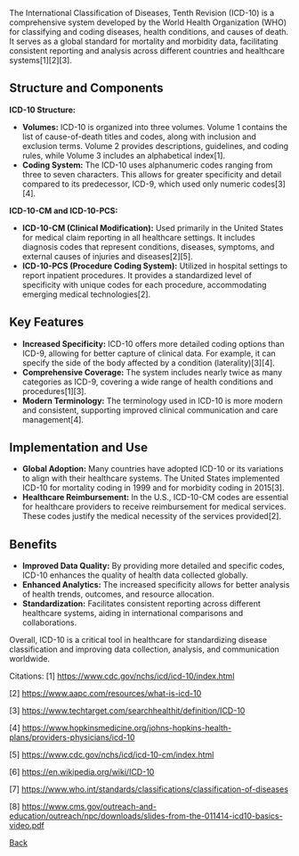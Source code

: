 The International Classification of Diseases, Tenth Revision (ICD-10) is a comprehensive system developed by the World Health Organization (WHO) for classifying and coding diseases, health conditions, and causes of death. It serves as a global standard for mortality and morbidity data, facilitating consistent reporting and analysis across different countries and healthcare systems[1][2][3].

## Structure and Components

**ICD-10 Structure:**
- **Volumes:** ICD-10 is organized into three volumes. Volume 1 contains the list of cause-of-death titles and codes, along with inclusion and exclusion terms. Volume 2 provides descriptions, guidelines, and coding rules, while Volume 3 includes an alphabetical index[1].
- **Coding System:** The ICD-10 uses alphanumeric codes ranging from three to seven characters. This allows for greater specificity and detail compared to its predecessor, ICD-9, which used only numeric codes[3][4].

**ICD-10-CM and ICD-10-PCS:**
- **ICD-10-CM (Clinical Modification):** Used primarily in the United States for medical claim reporting in all healthcare settings. It includes diagnosis codes that represent conditions, diseases, symptoms, and external causes of injuries and diseases[2][5].
- **ICD-10-PCS (Procedure Coding System):** Utilized in hospital settings to report inpatient procedures. It provides a standardized level of specificity with unique codes for each procedure, accommodating emerging medical technologies[2].

## Key Features

- **Increased Specificity:** ICD-10 offers more detailed coding options than ICD-9, allowing for better capture of clinical data. For example, it can specify the side of the body affected by a condition (laterality)[3][4].
- **Comprehensive Coverage:** The system includes nearly twice as many categories as ICD-9, covering a wide range of health conditions and procedures[1][3].
- **Modern Terminology:** The terminology used in ICD-10 is more modern and consistent, supporting improved clinical communication and care management[4].

## Implementation and Use

- **Global Adoption:** Many countries have adopted ICD-10 or its variations to align with their healthcare systems. The United States implemented ICD-10 for mortality coding in 1999 and for morbidity coding in 2015[3].
- **Healthcare Reimbursement:** In the U.S., ICD-10-CM codes are essential for healthcare providers to receive reimbursement for medical services. These codes justify the medical necessity of the services provided[2].

## Benefits

- **Improved Data Quality:** By providing more detailed and specific codes, ICD-10 enhances the quality of health data collected globally.
- **Enhanced Analytics:** The increased specificity allows for better analysis of health trends, outcomes, and resource allocation.
- **Standardization:** Facilitates consistent reporting across different healthcare systems, aiding in international comparisons and collaborations.

Overall, ICD-10 is a critical tool in healthcare for standardizing disease classification and improving data collection, analysis, and communication worldwide.

Citations:
[1] https://www.cdc.gov/nchs/icd/icd-10/index.html

[2] https://www.aapc.com/resources/what-is-icd-10

[3] https://www.techtarget.com/searchhealthit/definition/ICD-10

[4] https://www.hopkinsmedicine.org/johns-hopkins-health-plans/providers-physicians/icd-10

[5] https://www.cdc.gov/nchs/icd/icd-10-cm/index.html

[6] https://en.wikipedia.org/wiki/ICD-10

[7] https://www.who.int/standards/classifications/classification-of-diseases

[8] https://www.cms.gov/outreach-and-education/outreach/npc/downloads/slides-from-the-011414-icd10-basics-video.pdf







[Back](https://github.com/hmislk/hmis/wiki/Knowledgebase)